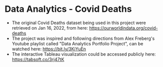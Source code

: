 # Data Analytics - Covid Deaths

- The original Covid Deaths dataset being used in this project were retrieved on Jan 16, 2022, from here: https://ourworldindata.org/covid-deaths
- The project was inspired and following directions from Alex Freberg's Youtube playlist called "Data Analytics Portfolio Project", can be watched here: https://bit.ly/3KiYuEn
- The interactive Tableau visualization could be accessed publicly here: https://tabsoft.co/3rj47tK
